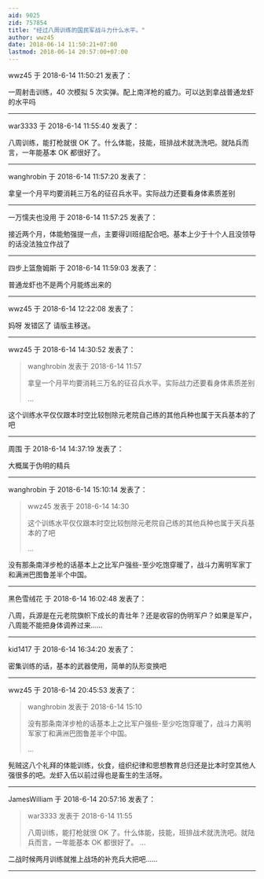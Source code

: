 ```yaml
---
aid: 9025
zid: 757854
title: "经过八周训练的国民军战斗力什么水平。"
author: wwz45
date: 2018-06-14 11:50:21+07:00
lastmod: 2018-06-14 20:57:00+07:00
---
```


wwz45 于 2018-6-14 11:50:21 发表了：

一周射击训练，40 次模拟 5 次实弹。配上南洋枪的威力。可以达到拿战普通龙虾的水平吗

---

war3333 于 2018-6-14 11:55:40 发表了：

八周训练，能打枪就很 OK 了。什么体能，技能，班排战术就洗洗吧。就陆兵而言，一年能基本 OK 都很好了。

---

wanghrobin 于 2018-6-14 11:57:20 发表了：

拿皇一个月平均要消耗三万名的征召兵水平。实际战力还要看身体素质差别

---

一万懦夫也没用 于 2018-6-14 11:57:25 发表了：

接近两个月，体能勉强提一点，主要得训班组配合吧。基本上少于十个人且没领导的话没法独立作战了

---

四步上篮詹姆斯 于 2018-6-14 11:59:03 发表了：

普通龙虾也不是两个月能练出来的

---

wwz45 于 2018-6-14 12:22:08 发表了：

妈呀 发错区了 请版主移送。

---

wwz45 于 2018-6-14 14:30:52 发表了：

> wanghrobin 发表于 2018-6-14 11:57
>
> 拿皇一个月平均要消耗三万名的征召兵水平。实际战力还要看身体素质差别
>
> ...

这个训练水平仅仅跟本时空比较刨除元老院自己练的其他兵种也属于天兵基本的了吧

---

周围 于 2018-6-14 14:37:19 发表了：

大概属于伪明的精兵

---

wanghrobin 于 2018-6-14 15:10:14 发表了：

> wwz45 发表于 2018-6-14 14:30
>
> 这个训练水平仅仅跟本时空比较刨除元老院自己练的其他兵种也属于天兵基本的了吧
>
> ...

没有那条南洋步枪的话基本上之比军户强些-至少吃饱穿暖了，战斗力离明军家丁和满洲巴图鲁差半个中国。

---

黑色雪绒花 于 2018-6-14 16:02:48 发表了：

八周，兵源是在元老院旗帜下成长的青壮年？还是收容的伪明军户？如果是军户，八周能不能把身体调养过来……

---

kid1417 于 2018-6-14 16:34:20 发表了：

密集训练的话，基本的武器使用，简单的队形变换吧

---

wwz45 于 2018-6-14 20:45:53 发表了：

> wanghrobin 发表于 2018-6-14 15:10
>
> 没有那条南洋步枪的话基本上之比军户强些-至少吃饱穿暖了，战斗力离明军家丁和满洲巴图鲁差半个中国。
>
> ...

髡贼这八个礼拜的体能训练，伙食，组织纪律和思想教育总归还是比本时空其他人强很多的吧。龙虾入伍以前过得也是畜生的生活呀。

---

JamesWilliam 于 2018-6-14 20:57:16 发表了：

> war3333 发表于 2018-6-14 11:55
>
> 八周训练，能打枪就很 OK 了。什么体能，技能，班排战术就洗洗吧。就陆兵而言，一年能基本 OK 都很好了。 ...

二战时候两月训练就推上战场的补充兵大把吧……

---
